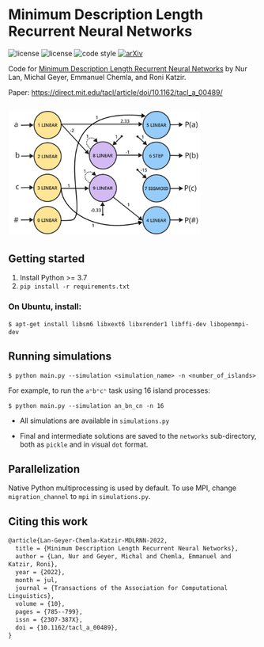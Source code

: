 # Minimum Description Length Recurrent Neural Networks

![license](https://img.shields.io/badge/python-3.7_|_3.8_|_3.9-blue)
![license](https://img.shields.io/badge/license-MIT-green)
![code style](https://img.shields.io/badge/code_style-Black-black) 
[![arXiv](https://img.shields.io/badge/arXiv-2111.00600-b31b1b.svg)](https://arxiv.org/abs/2111.00600)

Code for [Minimum Description Length Recurrent Neural Networks](https://direct.mit.edu/tacl/article/doi/10.1162/tacl_a_00489/112499/Minimum-Description-Length-Recurrent-Neural) by Nur Lan, Michal Geyer, Emmanuel Chemla, and Roni Katzir.

Paper: https://direct.mit.edu/tacl/article/doi/10.1162/tacl_a_00489/

<img src="assets/anbncn.png" width="390" style="margin: 15px 0 5px 0"> 

## Getting started
1. Install Python >= 3.7
2. `pip install -r requirements.txt`

### On Ubuntu, install:
```
$ apt-get install libsm6 libxext6 libxrender1 libffi-dev libopenmpi-dev
```

## Running simulations

```
$ python main.py --simulation <simulation_name> -n <number_of_islands>
```

For example, to run the `aⁿbⁿcⁿ` task using 16 island processes:
```
$ python main.py --simulation an_bn_cn -n 16
```

* All simulations are available in `simulations.py`

* Final and intermediate solutions are saved to the `networks` sub-directory, both as `pickle` and in visual `dot` format.


## Parallelization

Native Python multiprocessing is used by default. To use MPI, change `migration_channel` to `mpi` in `simulations.py`.

## Citing this work

```
@article{Lan-Geyer-Chemla-Katzir-MDLRNN-2022,
  title = {Minimum Description Length Recurrent Neural Networks},
  author = {Lan, Nur and Geyer, Michal and Chemla, Emmanuel and Katzir, Roni},
  year = {2022},
  month = jul,
  journal = {Transactions of the Association for Computational Linguistics},
  volume = {10},
  pages = {785--799},
  issn = {2307-387X},
  doi = {10.1162/tacl_a_00489},
}
```
